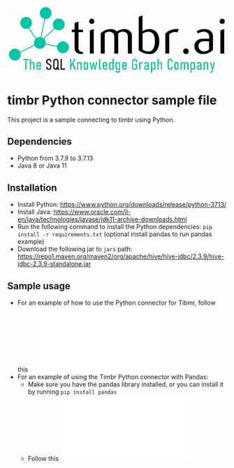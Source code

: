 ![Timbr logo description](Timbr_logo.png)

# timbr Python connector sample file
This project is a sample connecting to timbr using Python.

## Dependencies
- Python from 3.7.9 to 3.7.13
- Java 8 or Java 11

## Installation
- Install Python: https://www.python.org/downloads/release/python-3713/
- Install Java: https://www.oracle.com/il-en/java/technologies/javase/jdk11-archive-downloads.html
- Run the following command to install the Python dependencies: `pip install -r requirements.txt`  (optional install pandas to run pandas example)
- Download the following jar to `jars` path: https://repo1.maven.org/maven2/org/apache/hive/hive-jdbc/2.3.9/hive-jdbc-2.3.9-standalone.jar

## Sample usage
- For an example of how to use the Python connector for Tibmr, follow this ![Example file](example.py) 
- For an example of using the Timbr Python connector with Pandas:
  - Make sure you have the pandas library installed, or you can install it by running `pip install pandas`
  - Follow this ![Pandas Example File](pandas_example.py)
